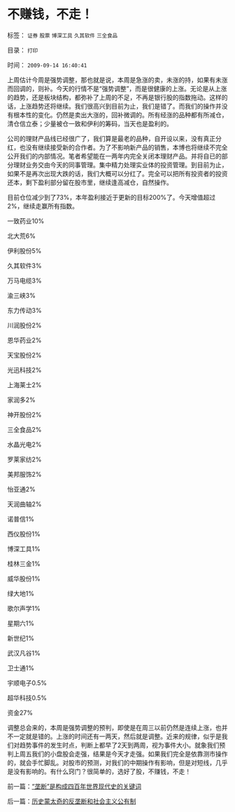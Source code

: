 # 不赚钱，不走！

标签： `证券` `股票` `博深工具` `久其软件` `三全食品` 

目录： `打印`

时间： `2009-09-14 16:40:41`

上周估计今周是强势调整，那也就是说，本周是急涨的卖，未涨的持，如果有未涨而回调的，则补。今天的行情不是“强势调整”，而是很健康的上涨。无论是从上涨的趋势，还是板块结构，都弥补了上周的不足，不再是银行股的指数拖动。这样的话，上涨趋势还将继续。我们很高兴到目前为止，我们是错了。而我们的操作并没有根本性的变化。仍然是卖出大涨的，回补微调的。所有经涨的品种都有所减仓，清仓信立泰；少量被仓一致和伊利的筹码，当天也是盈利的。

公司的理财产品线已经很广了，我们算是最老的品种，自开设以来，没有真正分红，也没有继续接受新的合作者。为了不影响新产品的销售，本博也将继续不完全公开我们的内部情况。笔者希望能在一两年内完全关闭本理财产品。并将自已的部分理财业务交由今天的同事管理。集中精力处理实业体的投资管理。到目前为止，如果不是再次出现大跌的话，我们大概可以分红了。完全可以把所有投资者的投资还本，剩下盈利部分留在股市里，继续逢高减仓，自然操作。

目前仓位减少到了73%，本年盈利接近于更新的目标200%了。今天增值超过2%，继续走赢所有指数。

一致药业10%

北大荒6%

伊利股份5%

久其软件3%

万马电缆3%

渝三峡3%

东力传动3%

川润股份2%

恩华药业2%

天宝股份2%

光迅科技2%

上海莱士2%

家润多2%

神开股份2%

三全食品2%

水晶光电2%

罗莱家纺2%

美邦服饰2%

怡亚通2%

天润曲轴2%

诺普信1%

西仪股份1%

博深工具1%

桂林三金1%

威华股份1%

绿大地1%

歌尔声学1%

星期六1%

新世纪1%

武汉凡谷1%

卫士通1%

宇顺电子0.5%

超华科技0.5%

资金27%

调整总会来的，本周是强势调整的预判，即使是在周三以前仍然是连续上涨，也并不一定就是错的。上涨的时间还有一两天，然后就是调整。近来的规律，似乎是我们对趋势事件的发生时点，判断上都早了2天到两周，视为事件大小。就象我们预判上周五我们的小盘股会走强，结果是今天才走强。如果我们完全是依靠测市操作的，就会手忙脚乱。对股市的预测，对我们的中期操作有影响，但是对短线，几乎是没有影响的。有什么窍门？很简单的，选好了股，不赚钱，不走！



前一篇：[“垄断”是构成四百年世界现代史的关键词](../../../2009/9/14/“垄断”是构成四百年世界现代史的关键词.md)

后一篇：[历史蒙太奇的反垄断和社会主义公有制](../../../2009/9/14/历史蒙太奇的反垄断和社会主义公有制.md)